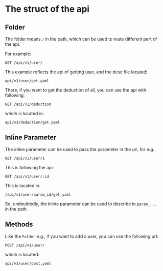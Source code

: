# The struct of the api

## Folder

The folder means `/` in the path, which can be used to route different part of the api.

For example:

```http
GET /api/v1/user/
```

This example reflects the api of getting user, and the desc file located:

```path
api/v1/user/get.yaml
```

There, if you want to get the deduction of all, you can use the api with following:

```http
GET /api/v1/deduction
```

which is located in:

```path
api/v1/deduction/get.yaml
```

## Inline Parameter

The inline parameter can be used to pass the parameter in the url, for e.g.

```http
GET /api/v1/user/1
```

This is following the api:

```http
GET /api/v1/user/:id
```

This is located in:

```path
/api/v1/user/param_id/get.yaml
```

So, undoubtedly, the inline parameter can be used to describe in `param_...` in the path.

## Methods

Like the `Folder` e.g., if you want to add a user, you can use the following url:

```http
POST /api/v1/user/
```

which is located:

```path
api/v1/user/post.yaml
```
